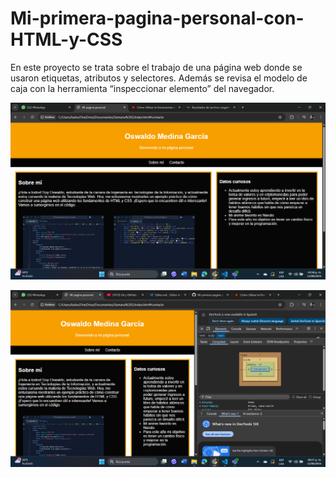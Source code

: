 # Mi-primera-pagina-personal-con-HTML-y-CSS

En este proyecto se trata sobre el trabajo de una página web donde se usaron etiquetas, atributos y selectores. Además se revisa el modelo de caja con la herramienta “inspeccionar elemento” del navegador.

![image Alt](https://github.com/Oswa10/Mi-primera-pagina-personal-con-HTML-y-CSS/blob/1a600ad73d05add1ce07e1821550a05c0c39f757/Captura%20de%20pantalla%202025-08-12%20165852.png)

![image Alt](https://github.com/Oswa10/Mi-primera-pagina-personal-con-HTML-y-CSS/blob/a452c7a9934956a4b35fa6dd093fcf9491c68221/Captura%20de%20pantalla%202025-08-12%20182754.png)
